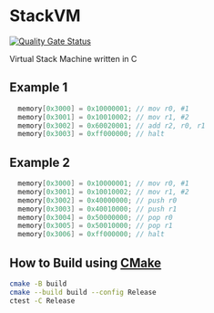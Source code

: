 # StackVM

[![Quality Gate Status](https://sonarcloud.io/api/project_badges/measure?project=xorz57_StackVM&metric=alert_status)](https://sonarcloud.io/summary/new_code?id=xorz57_StackVM)

Virtual Stack Machine written in C

## Example 1

```c
  memory[0x3000] = 0x10000001; // mov r0, #1
  memory[0x3001] = 0x10010002; // mov r1, #2
  memory[0x3002] = 0x60020001; // add r2, r0, r1
  memory[0x3003] = 0xff000000; // halt
```

## Example 2

```c
  memory[0x3000] = 0x10000001; // mov r0, #1
  memory[0x3001] = 0x10010002; // mov r1, #2
  memory[0x3002] = 0x40000000; // push r0
  memory[0x3003] = 0x40010000; // push r1
  memory[0x3004] = 0x50000000; // pop r0
  memory[0x3005] = 0x50010000; // pop r1
  memory[0x3006] = 0xff000000; // halt
```

## How to Build using [CMake](https://cmake.org/)

```bash
cmake -B build
cmake --build build --config Release
ctest -C Release
```
